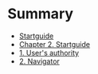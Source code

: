 # Summary

* [Startguide](README.md)
* [Chapter 2. Startguide](chapter2start_guide.md)
* [1. User's authority](1users_authority.md)
* [2. Navigator](2navigator.md)
